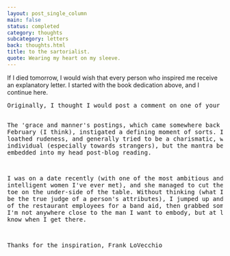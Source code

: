```yaml
---
layout: post_single_column
main: false
status: completed
category: thoughts
subcategory: letters
back: thoughts.html
title: to the sartorialist.
quote: Wearing my heart on my sleeve.
---
```


If I died tomorrow, I would wish that every person who inspired me receive an explanatory letter. I started with the book dedication above, and I continue here.

<div class="snippet">
   <pre>
Originally, I thought I would post a comment on one of your blogs, but it seemed to impersonal for something which had affected me so much. I've been on this near quarter-life rant lately regarding thanking my inspirations (of which you're the second), so I'm glad I waited for the right words to assemble in my head. I first stumbled upon thesartorialist after a fashonista friend updated her websites on Facebook. What struck me initially, and what shines through - besides fashion and lifestyle - is your passion, and that is one very important element which will always attract me to people, to ideas, and yes - to blogs! This passion oozes out of your words, even through one-sentence, pictorial descriptions at a time.

The 'grace and manner's postings, which came somewhere back in February (I think), instigated a defining moment of sorts. I had always loathed rudeness, and generally tried to be a charismatic, well-mannered individual (especially towards strangers), but the mantra became embedded into my head post-blog reading.

I was on a date recently (with one of the most ambitious and intelligent women I've ever met), and she managed to cut the top of her toe on the under-side of the table. Without thinking (what I consider to be the true judge of a person's attributes), I jumped up and asked one of the restaurant employees for a band aid, then grabbed some napkins. I'm not anywhere close to the man I want to embody, but at least I'll know when I get there. 

Thanks for the inspiration,
Frank LoVecchio
  </pre>
</div>